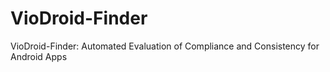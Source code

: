# VioDroid-Finder
VioDroid-Finder: Automated Evaluation of Compliance and Consistency for Android Apps
